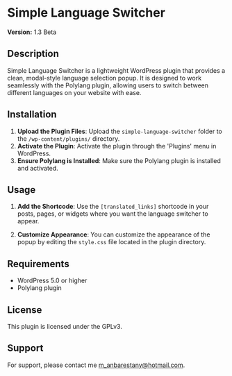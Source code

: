 # Simple Language Switcher

**Version:** 1.3 Beta

## Description

Simple Language Switcher is a lightweight WordPress plugin that provides a clean, modal-style language selection popup. It is designed to work seamlessly with the Polylang plugin, allowing users to switch between different languages on your website with ease.

## Installation

1. **Upload the Plugin Files**: Upload the `simple-language-switcher` folder to the `/wp-content/plugins/` directory.
2. **Activate the Plugin**: Activate the plugin through the 'Plugins' menu in WordPress.
3. **Ensure Polylang is Installed**: Make sure the Polylang plugin is installed and activated.

## Usage

1. **Add the Shortcode**: Use the `[translated_links]` shortcode in your posts, pages, or widgets where you want the language switcher to appear.

2. **Customize Appearance**: You can customize the appearance of the popup by editing the `style.css` file located in the plugin directory.

## Requirements

- WordPress 5.0 or higher
- Polylang plugin

## License

This plugin is licensed under the GPLv3.

## Support

For support, please contact me [m_anbarestany@hotmail.com](mailto:m_anbarestany@hotmail.com).